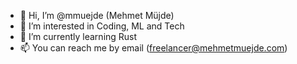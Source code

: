 - 👋 Hi, I’m @mmuejde (Mehmet Müjde)
- 👀 I’m interested in Coding, ML and Tech
- 🌱 I’m currently learning Rust
- 📫 You can reach me by email (freelancer@mehmetmuejde.com)
